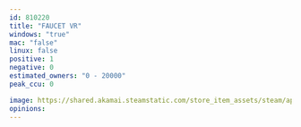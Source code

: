 ```yaml
---
id: 810220
title: "FAUCET VR"
windows: "true"
mac: "false"
linux: false
positive: 1
negative: 0
estimated_owners: "0 - 20000"
peak_ccu: 0

image: https://shared.akamai.steamstatic.com/store_item_assets/steam/apps/810220/header.jpg?t=1520416260
opinions:
---
```

